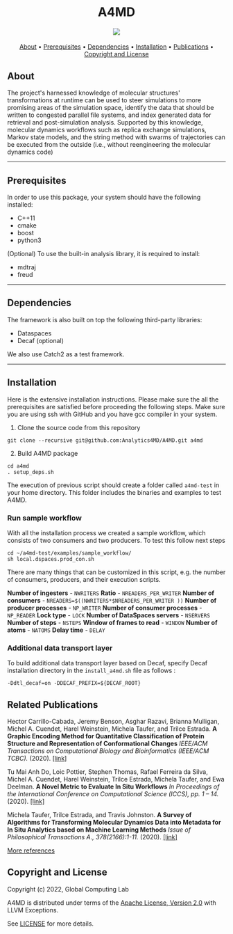 <h1 align="center">  
  A4MD
  <h4 align="center">
  <a href="https://analytics4md.org/"><img src="https://avatars.githubusercontent.com/u/32650548?s=200&v=4"/></a>
  </h4>
</h1>

<p align="center">
  <a href="#about">About</a> •
  <a href="#prerequisites">Prerequisites</a> •
  <a href="#dependencies">Dependencies</a> •
  <a href="#installation">Installation</a> •
  <a href="#related-publications">Publications</a> •
  <a href="#copyright-and-license">Copyright and License</a>
</p>

## About

The project's harnessed knowledge of molecular structures' transformations at runtime can be used to steer simulations to more promising areas of the simulation space, identify the data that should be written to congested parallel file systems, and index generated data for retrieval and post-simulation analysis. Supported by this knowledge, molecular dynamics workflows such as replica exchange simulations, Markov state models, and the string method with swarms of trajectories can be executed from the outside (i.e., without reengineering the molecular dynamics code) 

---
## Prerequisites

In order to use this package, your system should have the following installed:
- C++11
- cmake
- boost
- python3

(Optional) To use the built-in analysis library, it is required to install:
- mdtraj
- freud

---
## Dependencies

The framework is also built on top the following third-party libraries: 
- Dataspaces
- Decaf (optional) 

We also use Catch2 as a test framework.

---
## Installation

Here is the extensive installation instructions. Please make sure the all the prerequisites are satisfied before proceeding the following steps.
Make sure you are using ssh with GitHub and you have gcc compiler in your system. 

1. Clone the source code from this repository

```
git clone --recursive git@github.com:Analytics4MD/A4MD.git a4md
```

2. Build A4MD package 

```
cd a4md
. setup_deps.sh
```
The execution of previous script should create a folder called `a4md-test` in your home directory. This folder includes the binaries and examples to test A4MD.

### Run sample workflow
With all the installation process we created a sample workflow, which consists of two consumers and two producers. To test this follow next steps

```
cd ~/a4md-test/examples/sample_workflow/
sh local.dspaces.prod_con.sh
```
There are many things that can be customized in this script, e.g. the number of consumers, producers, and their execution scripts.

**Number of ingesters** - `NWRITERS`
**Ratio** - `NREADERS_PER_WRITER`
**Number of consumers** - `NREADERS=$((NWRITERS*$NREADERS_PER_WRITER ))`
**Number of producer processes** - `NP_WRITER`
**Number of consumer processes** - `NP_READER`
**Lock type** - `LOCK`
**Number of DataSpaces servers** - `NSERVERS`
**Number of steps** - `NSTEPS`
**Window of frames to read** - `WINDOW`
**Number of atoms** - `NATOMS`
**Delay time** - `DELAY`

### Additional data transport layer
 To build additional data transport layer based on Decaf, specify Decaf installation directory in the `install_a4md.sh` file as follows :

```
-Ddtl_decaf=on -DDECAF_PREFIX=${DECAF_ROOT}
```

## Related Publications

<i class="fa fa-file-text-o"></i> Hector Carrillo-Cabada, Jeremy Benson, Asghar Razavi, Brianna Mulligan, Michel A. Cuendet, Harel Weinstein, Michela Taufer, and Trilce Estrada.
<b>A Graphic Encoding Method for Quantitative Classification of Protein Structure and Representation of Conformational Changes</b>
<i>IEEE/ACM Transactions on Computational Biology and Bioinformatics (IEEE/ACM TCBC).</i>
(2020). <a href="https://ieeexplore.ieee.org/document/8859247/" target="_blank">[link]</a>

<i class="fa fa-file-text-o"></i> Tu Mai Anh Do, Loic Pottier, Stephen Thomas, Rafael Ferreira da Silva, Michel A. Cuendet, Harel Weinstein, Trilce Estrada, Michela Taufer, and Ewa Deelman.
<b>A Novel Metric to Evaluate In Situ Workflows</b>
<i>In Proceedings of the International Conference on Computational Science (ICCS), pp. 1 – 14.</i>
(2020). <a href="https://scitech.isi.edu/wordpress/wp-content/papercite-data/pdf/do2020iccs.pdf" target="_blank">[link]</a>

<i class="fa fa-file-text-o"></i> Michela Taufer, Trilce Estrada, and Travis Johnston.
<b>A Survey of Algorithms for Transforming Molecular Dynamics Data into Metadata for In Situ Analytics based on Machine Learning Methods</b>
<i>Issue of Philosophical Transactions A., 378(2166):1-11.</i>
(2020). <a href="https://royalsocietypublishing.org/doi/full/10.1098/rsta.2019.0063" target="_blank">[link]</a>

[More references](https://analytics4md.org/)

## Copyright and License


Copyright (c) 2022, Global Computing Lab

A4MD is distributed under terms of the [Apache License, Version 2.0](http://www.apache.org/licenses/LICENSE-2.0) with LLVM Exceptions.

See [LICENSE](https://github.com/Analytics4MD/A4MD/blob/PASC/LICENSE) for more details.

